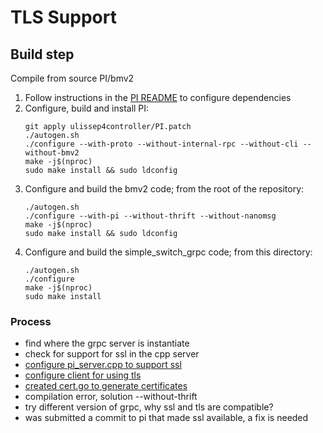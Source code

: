 # TLS Support

## Build step

Compile from source PI/bmv2

1.  Follow instructions in the [PI README](https://github.com/p4lang/PI#dependencies) to configure dependencies
1.  Configure, build and install PI:
    ```
    git apply ulissep4controller/PI.patch
    ./autogen.sh
    ./configure --with-proto --without-internal-rpc --without-cli --without-bmv2
    make -j$(nproc)
    sudo make install && sudo ldconfig
    ```
1.  Configure and build the bmv2 code; from the root of the repository:
    ```
    ./autogen.sh
    ./configure --with-pi --without-thrift --without-nanomsg
    make -j$(nproc)
    sudo make install && sudo ldconfig
    ```
1.  Configure and build the simple_switch_grpc code; from this directory:
    ```
    ./autogen.sh
    ./configure
    make -j$(nproc)
    sudo make install
    ```

### Process

- find where the grpc server is instantiate
- check for support for ssl in the cpp server
- [configure pi_server.cpp to support ssl](https://github.com/alsadiamir/ulissep4controller/blob/main/PI.patch)
- [configure client for using tls](https://github.com/alsadiamir/ulissep4controller/commit/5e9b422e85be565971019b4c34b6c20b0c95c4b5)
- [created cert.go to generate certificates](https://github.com/alsadiamir/ulissep4controller/blob/main/cert/cert.go)
- compilation error, solution --without-thrift
- try different version of grpc, why ssl and tls are compatible?
- was submitted a commit to pi that made ssl available, a fix is needed
